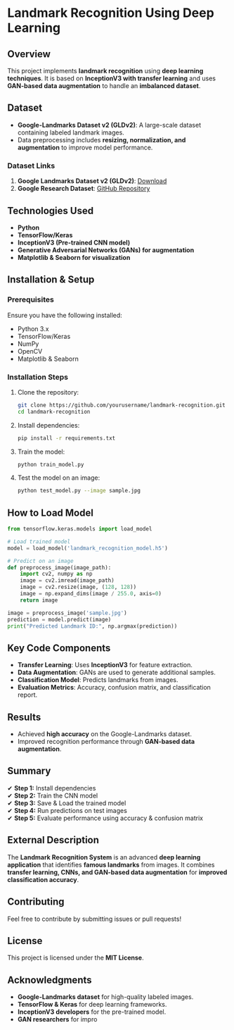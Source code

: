 # Landmark Recognition Using Deep Learning

## Overview
This project implements **landmark recognition** using **deep learning techniques**. It is based on **InceptionV3 with transfer learning** and uses **GAN-based data augmentation** to handle an **imbalanced dataset**.

## Dataset
- **Google-Landmarks Dataset v2 (GLDv2)**: A large-scale dataset containing labeled landmark images.
- Data preprocessing includes **resizing, normalization, and augmentation** to improve model performance.

### Dataset Links
1. **Google Landmarks Dataset v2 (GLDv2)**: [Download](https://www.kaggle.com/c/landmark-recognition-2020/data)
2. **Google Research Dataset**: [GitHub Repository](https://github.com/cvdfoundation/google-landmark)

## Technologies Used
- **Python**
- **TensorFlow/Keras**
- **InceptionV3 (Pre-trained CNN model)**
- **Generative Adversarial Networks (GANs) for augmentation**
- **Matplotlib & Seaborn for visualization**

## Installation & Setup
### Prerequisites
Ensure you have the following installed:
- Python 3.x
- TensorFlow/Keras
- NumPy
- OpenCV
- Matplotlib & Seaborn

### Installation Steps
1. Clone the repository:
   ```bash
   git clone https://github.com/yourusername/landmark-recognition.git
   cd landmark-recognition
   ```
2. Install dependencies:
   ```bash
   pip install -r requirements.txt
   ```
3. Train the model:
   ```bash
   python train_model.py
   ```
4. Test the model on an image:
   ```bash
   python test_model.py --image sample.jpg
   ```

## How to Load Model
```python
from tensorflow.keras.models import load_model

# Load trained model
model = load_model('landmark_recognition_model.h5')

# Predict on an image
def preprocess_image(image_path):
    import cv2, numpy as np
    image = cv2.imread(image_path)
    image = cv2.resize(image, (128, 128))
    image = np.expand_dims(image / 255.0, axis=0)
    return image

image = preprocess_image('sample.jpg')
prediction = model.predict(image)
print("Predicted Landmark ID:", np.argmax(prediction))
```

## Key Code Components
- **Transfer Learning**: Uses **InceptionV3** for feature extraction.
- **Data Augmentation**: GANs are used to generate additional samples.
- **Classification Model**: Predicts landmarks from images.
- **Evaluation Metrics**: Accuracy, confusion matrix, and classification report.

## Results
- Achieved **high accuracy** on the Google-Landmarks dataset.
- Improved recognition performance through **GAN-based data augmentation**.

## Summary
✔ **Step 1:** Install dependencies  
✔ **Step 2:** Train the CNN model  
✔ **Step 3:** Save & Load the trained model  
✔ **Step 4:** Run predictions on test images  
✔ **Step 5:** Evaluate performance using accuracy & confusion matrix  

## External Description
The **Landmark Recognition System** is an advanced **deep learning application** that identifies **famous landmarks** from images. It combines **transfer learning, CNNs, and GAN-based data augmentation** for **improved classification accuracy**.

## Contributing
Feel free to contribute by submitting issues or pull requests!

## License
This project is licensed under the **MIT License**.

## Acknowledgments
- **Google-Landmarks dataset** for high-quality labeled images.
- **TensorFlow & Keras** for deep learning frameworks.
- **InceptionV3 developers** for the pre-trained model.
- **GAN researchers** for impro
